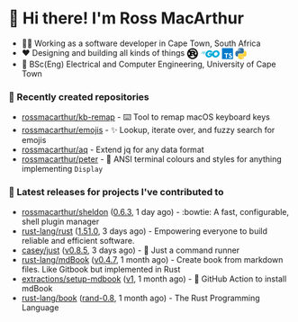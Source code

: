 # 👋 Hi there! I'm Ross MacArthur

- 👨‍💻 Working as a software developer in Cape Town, South Africa
- ❤️ Designing and building all kinds of things
  <img align="center" src="https://github.com/rossmacarthur/rossmacarthur/blob/master/img/rust-logo.png" alt="Rust Logo" width="20" height="20">
  <img align="center" src="https://github.com/rossmacarthur/rossmacarthur/blob/master/img/go-logo.png" alt="Go Logo" height="13">
  <img align="center" src="https://github.com/rossmacarthur/rossmacarthur/blob/master/img/typescript-logo.png" alt="TypeScript Logo" width="20" height="20">
  <img align="center" src="https://github.com/rossmacarthur/rossmacarthur/blob/master/img/python-logo.png" alt="Python Logo" width="20" height="20">
- 📖 BSc(Eng) Electrical and Computer Engineering, University of Cape Town

### 🌱 Recently created repositories

- [rossmacarthur/kb-remap](https://github.com/rossmacarthur/kb-remap) - ⌨️ Tool to remap macOS keyboard keys
- [rossmacarthur/emojis](https://github.com/rossmacarthur/emojis) - ✨ Lookup, iterate over, and fuzzy search for emojis
- [rossmacarthur/aq](https://github.com/rossmacarthur/aq) - Extend jq for any data format
- [rossmacarthur/peter](https://github.com/rossmacarthur/peter) - 🌈 ANSI terminal colours and styles for anything implementing `Display`

### 🚀 Latest releases for projects I've contributed to

- [rossmacarthur/sheldon](https://github.com/rossmacarthur/sheldon) ([0.6.3](https://github.com/rossmacarthur/sheldon/releases/tag/0.6.3), 1 day ago) - :bowtie: A fast, configurable, shell plugin manager
- [rust-lang/rust](https://github.com/rust-lang/rust) ([1.51.0](https://github.com/rust-lang/rust/releases/tag/1.51.0), 3 days ago) - Empowering everyone to build reliable and efficient software.
- [casey/just](https://github.com/casey/just) ([v0.8.5](https://github.com/casey/just/releases/tag/v0.8.5), 3 days ago) - 🤖 Just a command runner
- [rust-lang/mdBook](https://github.com/rust-lang/mdBook) ([v0.4.7](https://github.com/rust-lang/mdBook/releases/tag/v0.4.7), 1 month ago) - Create book from markdown files. Like Gitbook but implemented in Rust
- [extractions/setup-mdbook](https://github.com/extractions/setup-mdbook) ([v1](https://github.com/extractions/setup-mdbook/releases/tag/v1), 1 month ago) - 📖 GitHub Action to install mdBook
- [rust-lang/book](https://github.com/rust-lang/book) ([rand-0.8](https://github.com/rust-lang/book/releases/tag/rand-0.8), 1 month ago) - The Rust Programming Language
